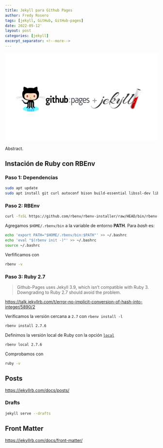```yaml
---
title: Jekyll para Github Pages
author: Fredy Rosero
tags: [jekyll, GitHub, GitHub-pages]
date: 2022-05-12'
layout: post
categories: [jekyll]
excerpt_separator: <!--more-->
---
```

![github pages + jekyll](/assets/github%20pages%20%2B%20jekyll.jpg)

Abstract.
 <!--more-->

## Instación de Ruby con RBEnv

### Paso 1: Dependencias
```bash
sudo apt update
sudo apt install git curl autoconf bison build-essential libssl-dev libyaml-dev libreadline6-dev zlib1g-dev libncurses5-dev libffi-dev libgdbm6 libgdbm-dev libdb-dev
```
### Paso 2: RBEnv
```bash
curl -fsSL https://github.com/rbenv/rbenv-installer/raw/HEAD/bin/rbenv-installer | bash
```

Agregamos `$HOME/.rbenv/bin` a la variable de entorno **PATH**. Para *bash* es:

```bash
echo 'export PATH="$HOME/.rbenv/bin:$PATH"' >> ~/.bashrc
echo 'eval "$(rbenv init -)"' >> ~/.bashrc
source ~/.bashrc
```

Verfificamos con 
```bash
rbenv -v
```

### Paso 3: Ruby 2.7
> Github-Pages uses Jekyll 3.9, which isn’t compatible with Ruby 3. Downgrading to Ruby 2.7 should avoid the problem.

https://talk.jekyllrb.com/t/error-no-implicit-conversion-of-hash-into-integer/5890/2

Verificamos la versión cercana a `2.7` con `rbenv install -l`
```bash
rbenv install 2.7.6
```

Definimos la versión local de Ruby con la opción [`local`](https://github.com/rbenv/rbenv#rbenv-local)
```bash
rbenv local 2.7.6
```

Comprobamos con 
```bash
ruby -v
```
## Posts

https://jekyllrb.com/docs/posts/

### Drafts
```bash
jekyll serve --drafts
```

## Front Matter

https://jekyllrb.com/docs/front-matter/